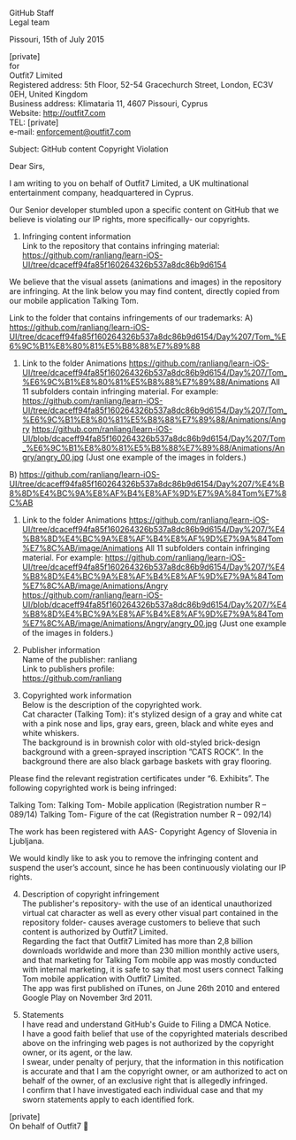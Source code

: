 GitHub Staff  
Legal team  

Pissouri, 15th of July 2015  

[private]  
for  
Outfit7 Limited  
Registered address: 5th Floor, 52-54 Gracechurch Street, London, EC3V 0EH, United Kingdom  
Business address: Klimataria 11, 4607 Pissouri, Cyprus  
Website: http://outfit7.com  
TEL: [private]  
e-mail: enforcement@outfit7.com  

Subject: GitHub content Copyright Violation  

Dear Sirs,  

I am writing to you on behalf of Outfit7 Limited, a UK multinational entertainment company, headquartered in Cyprus.  

Our Senior developer stumbled upon a specific content on GitHub that we believe is violating our IP rights, more specifically- our copyrights.  

1. Infringing content information  
Link to the repository that contains infringing material:  
https://github.com/ranliang/learn-iOS-UI/tree/dcaceff94fa85f160264326b537a8dc86b9d6154

  We believe that the visual assets (animations and images) in the repository are infringing.
  At the link below you may find content, directly copied from our mobile application Talking Tom.

  Link to the folder that contains infringements of our trademarks:
  A)  https://github.com/ranliang/learn-iOS-UI/tree/dcaceff94fa85f160264326b537a8dc86b9d6154/Day%207/Tom_%E6%9C%B1%E8%80%81%E5%B8%88%E7%89%88
  1. Link to the folder Animations
  https://github.com/ranliang/learn-iOS-UI/tree/dcaceff94fa85f160264326b537a8dc86b9d6154/Day%207/Tom_%E6%9C%B1%E8%80%81%E5%B8%88%E7%89%88/Animations
  All 11 subfolders contain infringing material.
  For example:
  https://github.com/ranliang/learn-iOS-UI/tree/dcaceff94fa85f160264326b537a8dc86b9d6154/Day%207/Tom_%E6%9C%B1%E8%80%81%E5%B8%88%E7%89%88/Animations/Angry
  https://github.com/ranliang/learn-iOS-UI/blob/dcaceff94fa85f160264326b537a8dc86b9d6154/Day%207/Tom_%E6%9C%B1%E8%80%81%E5%B8%88%E7%89%88/Animations/Angry/angry_00.jpg  (Just one example of the images in folders.)

  B) https://github.com/ranliang/learn-iOS-UI/tree/dcaceff94fa85f160264326b537a8dc86b9d6154/Day%207/%E4%B8%8D%E4%BC%9A%E8%AF%B4%E8%AF%9D%E7%9A%84Tom%E7%8C%AB
  1. Link to the folder Animations
  https://github.com/ranliang/learn-iOS-UI/tree/dcaceff94fa85f160264326b537a8dc86b9d6154/Day%207/%E4%B8%8D%E4%BC%9A%E8%AF%B4%E8%AF%9D%E7%9A%84Tom%E7%8C%AB/image/Animations
  All 11 subfolders contain infringing material.
  For example:
  https://github.com/ranliang/learn-iOS-UI/tree/dcaceff94fa85f160264326b537a8dc86b9d6154/Day%207/%E4%B8%8D%E4%BC%9A%E8%AF%B4%E8%AF%9D%E7%9A%84Tom%E7%8C%AB/image/Animations/Angry
  https://github.com/ranliang/learn-iOS-UI/blob/dcaceff94fa85f160264326b537a8dc86b9d6154/Day%207/%E4%B8%8D%E4%BC%9A%E8%AF%B4%E8%AF%9D%E7%9A%84Tom%E7%8C%AB/image/Animations/Angry/angry_00.jpg   (Just one example of the images in folders.)

2. Publisher information  
Name of the publisher: ranliang  
Link to publishers profile:  
https://github.com/ranliang  

3. Copyrighted work information  
Below is the description of the copyrighted work.  
Cat character (Talking Tom): it's stylized design of a gray and white cat with a pink nose and lips, gray ears, green, black and white eyes and white whiskers.  
The background is in brownish color with old-styled brick-design background with a green-sprayed inscription ”CATS ROCK”. In the background there are also black garbage baskets with gray flooring.  

  Please find the relevant registration certificates under “6. Exhibits”.
  The following copyrighted work is being infringed:

  Talking Tom:
  Talking Tom- Mobile application (Registration number R – 089/14)
  Talking Tom- Figure of the cat (Registration number R – 092/14)

  The work has been registered with AAS- Copyright Agency of Slovenia in Ljubljana.

  We would kindly like to ask you to remove the infringing content and suspend the user’s account, since he has been continuously violating our IP rights.

4. Description of copyright infringement  
The publisher's repository- with the use of an identical unauthorized virtual cat character as well as every other visual part contained in the repository folder- causes average customers to believe that such content is authorized by Outfit7 Limited.  
Regarding the fact that Outfit7 Limited has more than 2,8 billion downloads worldwide and more than 230 million monthly active users, and that marketing for Talking Tom mobile app was mostly conducted with internal marketing, it is safe to say that most users connect Talking Tom mobile application with Outfit7 Limited.  
The app was first published on iTunes, on June 26th 2010 and entered Google Play on November 3rd 2011.  

5. Statements  
I have read and understand GitHub's Guide to Filing a DMCA Notice.  
I have a good faith belief that use of the copyrighted materials described above on the infringing web pages is not authorized by the copyright owner, or its agent, or the law.  
I swear, under penalty of perjury, that the information in this notification is accurate and that I am the copyright owner, or am authorized to act on behalf of the owner, of an exclusive right that is allegedly infringed.  
I confirm that I have investigated each individual case and that my sworn statements apply to each identified fork.  

[private]  
On behalf of Outfit7   

